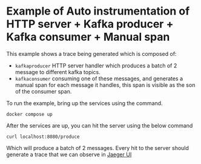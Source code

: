 # Example of Auto instrumentation of HTTP server + Kafka producer + Kafka consumer + Manual span

This example shows a trace being generated which is composed of:
- `kafkaproducer` HTTP server handler which produces a batch of 2 message to different kafka topics.
- `kafkaconsumer`  consuming one of these messages, and generates a manual span for each message it handles, this span is visible as the son of the consumer span.

To run the example, bring up the services using the command.

```
docker compose up 
```

After the services are up, you can hit the server using the below command
```
curl localhost:8080/produce
```
Which will produce a batch of 2 messages.
Every hit to the server should generate a trace that we can observe in [Jaeger UI](http://localhost:16686/)
